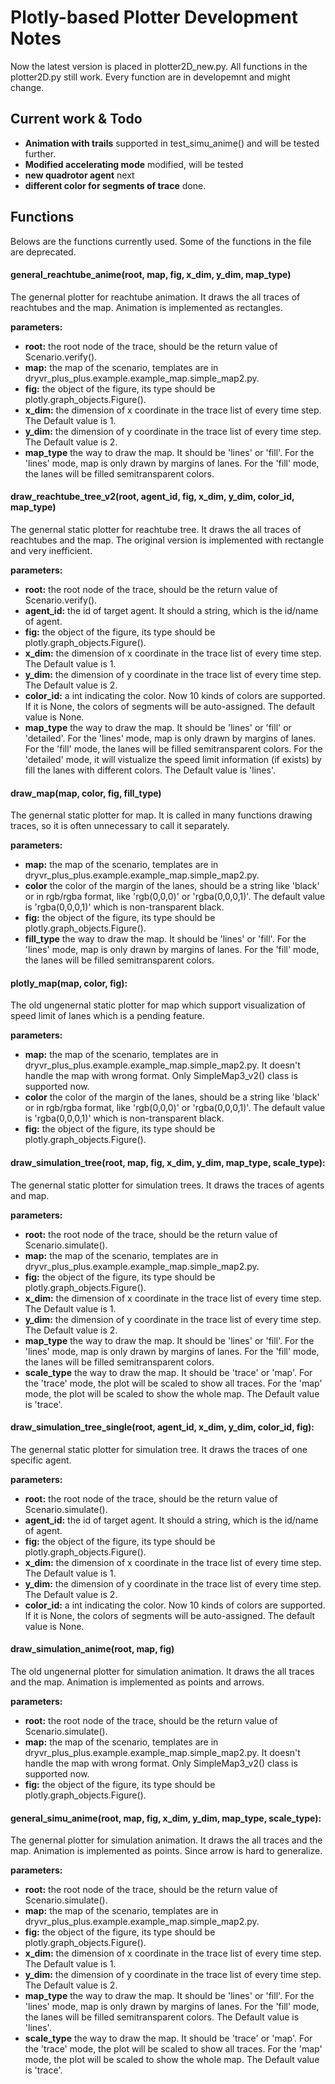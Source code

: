 # Plotly-based Plotter Development Notes

Now the latest version is placed in plotter2D_new.py. All functions in the plotter2D.py still work. Every function are in developemnt and might change.

## Current work & Todo
- **Animation with trails** supported in test_simu_anime() and will be tested further.
- **Modified accelerating mode** modified, will be tested
- **new quadrotor agent** next
- **different color for segments of trace** done.

## Functions
Belows are the functions currently used. Some of the functions in the file are deprecated.

#### general_reachtube_anime(root, map, fig, x_dim, y_dim, map_type)

The genernal plotter for reachtube animation. It draws the all traces of reachtubes and the map. Animation is implemented as rectangles.

**parameters:**
- **root:** the root node of the trace, should be the return value of Scenario.verify().
- **map:** the map of the scenario, templates are in dryvr_plus_plus.example.example_map.simple_map2.py.
- **fig:** the object of the figure, its type should be plotly.graph_objects.Figure().
- **x_dim:** the dimension of x coordinate in the trace list of every time step. The Default value is 1.
- **y_dim:** the dimension of y coordinate in the trace list of every time step. The Default value is 2.
- **map_type** the way to draw the map. It should be 'lines' or 'fill'. For the 'lines' mode, map is only drawn by margins of lanes. For the 'fill' mode, the lanes will be filled semitransparent colors.

#### draw_reachtube_tree_v2(root, agent_id, fig, x_dim, y_dim, color_id, map_type)

The genernal static plotter for reachtube tree. It draws the all traces of reachtubes and the map.
The original version is implemented with rectangle and very inefficient.

**parameters:**
- **root:** the root node of the trace, should be the return value of Scenario.verify().
- **agent_id:** the id of target agent. It should a string, which is the id/name of agent.
- **fig:** the object of the figure, its type should be plotly.graph_objects.Figure().
- **x_dim:** the dimension of x coordinate in the trace list of every time step. The Default value is 1.
- **y_dim:** the dimension of y coordinate in the trace list of every time step. The Default value is 2.
- **color_id:** a int indicating the color. Now 10 kinds of colors are supported. If it is None, the colors of segments will be auto-assigned. The default value is None.
- **map_type** the way to draw the map. It should be 'lines' or 'fill' or 'detailed'. For the 'lines' mode, map is only drawn by margins of lanes. For the 'fill' mode, the lanes will be filled semitransparent colors. For the 'detailed' mode, it will vistualize the speed limit information (if exists) by fill the lanes with different colors. The Default value is 'lines'.

#### draw_map(map, color, fig, fill_type)

The genernal static plotter for map. It is called in many functions drawing traces, so it is often unnecessary to call it separately.

**parameters:**
- **map:** the map of the scenario, templates are in dryvr_plus_plus.example.example_map.simple_map2.py.
- **color** the color of the margin of the lanes, should be a string like 'black' or in rgb/rgba format, like 'rgb(0,0,0)' or 'rgba(0,0,0,1)'. The default value is 'rgba(0,0,0,1)' which is non-transparent black.
- **fig:** the object of the figure, its type should be plotly.graph_objects.Figure().
- **fill_type** the way to draw the map. It should be 'lines' or 'fill'. For the 'lines' mode, map is only drawn by margins of lanes. For the 'fill' mode, the lanes will be filled semitransparent colors.

#### plotly_map(map, color, fig):

The old ungenernal static plotter for map which support visualization of speed limit of lanes which is a pending feature.

**parameters:**
- **map:** the map of the scenario, templates are in dryvr_plus_plus.example.example_map.simple_map2.py. It doesn't handle the map with wrong format. Only SimpleMap3_v2() class is supported now.
- **color** the color of the margin of the lanes, should be a string like 'black' or in rgb/rgba format, like 'rgb(0,0,0)' or 'rgba(0,0,0,1)'. The default value is 'rgba(0,0,0,1)' which is non-transparent black.
- **fig:** the object of the figure, its type should be plotly.graph_objects.Figure().

#### draw_simulation_tree(root, map, fig, x_dim, y_dim, map_type, scale_type):

The genernal static plotter for simulation trees. It draws the traces of agents and map.

**parameters:**
- **root:** the root node of the trace, should be the return value of Scenario.simulate().
- **map:** the map of the scenario, templates are in dryvr_plus_plus.example.example_map.simple_map2.py.
- **fig:** the object of the figure, its type should be plotly.graph_objects.Figure().
- **x_dim:** the dimension of x coordinate in the trace list of every time step. The Default value is 1.
- **y_dim:** the dimension of y coordinate in the trace list of every time step. The Default value is 2.
- **map_type** the way to draw the map. It should be 'lines' or 'fill'. For the 'lines' mode, map is only drawn by margins of lanes. For the 'fill' mode, the lanes will be filled semitransparent colors.
- **scale_type** the way to draw the map. It should be 'trace' or 'map'. For the 'trace' mode, the plot will be scaled to show all traces. For the 'map' mode, the plot will be scaled to show the whole map. The Default value is 'trace'.

#### draw_simulation_tree_single(root, agent_id, x_dim, y_dim, color_id, fig):

The genernal static plotter for simulation tree. It draws the  traces of one specific agent.

**parameters:**
- **root:** the root node of the trace, should be the return value of Scenario.simulate().
- **agent_id:** the id of target agent. It should a string, which is the id/name of agent.
- **fig:** the object of the figure, its type should be plotly.graph_objects.Figure().
- **x_dim:** the dimension of x coordinate in the trace list of every time step. The Default value is 1.
- **y_dim:** the dimension of y coordinate in the trace list of every time step. The Default value is 2.
- **color_id:** a int indicating the color. Now 10 kinds of colors are supported. If it is None, the colors of segments will be auto-assigned. The default value is None.

#### draw_simulation_anime(root, map, fig)

The old ungenernal plotter for simulation animation. It draws the all traces and the map. Animation is implemented as points and arrows. 

**parameters:**
- **root:** the root node of the trace, should be the return value of Scenario.simulate().
- **map:** the map of the scenario, templates are in dryvr_plus_plus.example.example_map.simple_map2.py. It doesn't handle the map with wrong format. Only SimpleMap3_v2() class is supported now.
- **fig:** the object of the figure, its type should be plotly.graph_objects.Figure().

#### general_simu_anime(root, map, fig, x_dim, y_dim, map_type, scale_type):

The genernal plotter for simulation animation. It draws the all traces and the map. Animation is implemented as points. Since arrow is hard to generalize.

**parameters:**
- **root:** the root node of the trace, should be the return value of Scenario.simulate().
- **map:** the map of the scenario, templates are in dryvr_plus_plus.example.example_map.simple_map2.py.
- **fig:** the object of the figure, its type should be plotly.graph_objects.Figure().
- **x_dim:** the dimension of x coordinate in the trace list of every time step. The Default value is 1.
- **y_dim:** the dimension of y coordinate in the trace list of every time step. The Default value is 2.
- **map_type** the way to draw the map. It should be 'lines' or 'fill'. For the 'lines' mode, map is only drawn by margins of lanes. For the 'fill' mode, the lanes will be filled semitransparent colors. The Default value is 'lines'.
- **scale_type** the way to draw the map. It should be 'trace' or 'map'. For the 'trace' mode, the plot will be scaled to show all traces. For the 'map' mode, the plot will be scaled to show the whole map. The Default value is 'trace'.

